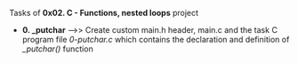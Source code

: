 Tasks of **0x02. C - Functions, nested loops**  project

- **0. _putchar** -->> Create custom main.h header, main.c and the task C program file *0-putchar.c* which contains the declaration and definition of *_putchar()* function